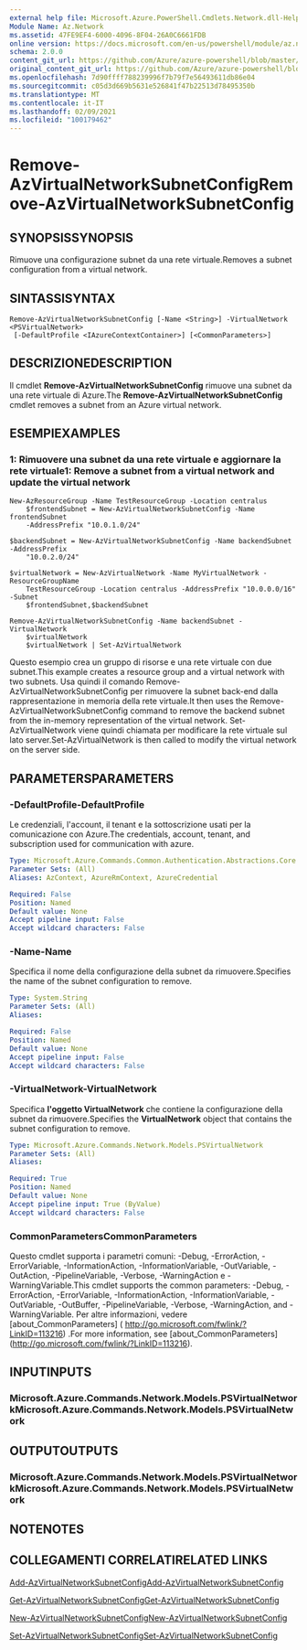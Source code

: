 ```yaml
---
external help file: Microsoft.Azure.PowerShell.Cmdlets.Network.dll-Help.xml
Module Name: Az.Network
ms.assetid: 47FE9EF4-6000-4096-8F04-26A0C6661FDB
online version: https://docs.microsoft.com/en-us/powershell/module/az.network/remove-azvirtualnetworksubnetconfig
schema: 2.0.0
content_git_url: https://github.com/Azure/azure-powershell/blob/master/src/Network/Network/help/Remove-AzVirtualNetworkSubnetConfig.md
original_content_git_url: https://github.com/Azure/azure-powershell/blob/master/src/Network/Network/help/Remove-AzVirtualNetworkSubnetConfig.md
ms.openlocfilehash: 7d90ffff788239996f7b79f7e56493611db86e04
ms.sourcegitcommit: c05d3d669b5631e526841f47b22513d78495350b
ms.translationtype: MT
ms.contentlocale: it-IT
ms.lasthandoff: 02/09/2021
ms.locfileid: "100179462"
---
```

# <span data-ttu-id="3107a-101">Remove-AzVirtualNetworkSubnetConfig</span><span class="sxs-lookup"><span data-stu-id="3107a-101">Remove-AzVirtualNetworkSubnetConfig</span></span>

## <span data-ttu-id="3107a-102">SYNOPSIS</span><span class="sxs-lookup"><span data-stu-id="3107a-102">SYNOPSIS</span></span>
<span data-ttu-id="3107a-103">Rimuove una configurazione subnet da una rete virtuale.</span><span class="sxs-lookup"><span data-stu-id="3107a-103">Removes a subnet configuration from a virtual network.</span></span>

## <span data-ttu-id="3107a-104">SINTASSI</span><span class="sxs-lookup"><span data-stu-id="3107a-104">SYNTAX</span></span>

```
Remove-AzVirtualNetworkSubnetConfig [-Name <String>] -VirtualNetwork <PSVirtualNetwork>
 [-DefaultProfile <IAzureContextContainer>] [<CommonParameters>]
```

## <span data-ttu-id="3107a-105">DESCRIZIONE</span><span class="sxs-lookup"><span data-stu-id="3107a-105">DESCRIPTION</span></span>
<span data-ttu-id="3107a-106">Il cmdlet **Remove-AzVirtualNetworkSubnetConfig** rimuove una subnet da una rete virtuale di Azure.</span><span class="sxs-lookup"><span data-stu-id="3107a-106">The **Remove-AzVirtualNetworkSubnetConfig** cmdlet removes a subnet from an Azure virtual network.</span></span>

## <span data-ttu-id="3107a-107">ESEMPI</span><span class="sxs-lookup"><span data-stu-id="3107a-107">EXAMPLES</span></span>

### <span data-ttu-id="3107a-108">1: Rimuovere una subnet da una rete virtuale e aggiornare la rete virtuale</span><span class="sxs-lookup"><span data-stu-id="3107a-108">1: Remove a subnet from a virtual network and update the virtual network</span></span>
```
New-AzResourceGroup -Name TestResourceGroup -Location centralus
    $frontendSubnet = New-AzVirtualNetworkSubnetConfig -Name frontendSubnet 
    -AddressPrefix "10.0.1.0/24"

$backendSubnet = New-AzVirtualNetworkSubnetConfig -Name backendSubnet -AddressPrefix 
    "10.0.2.0/24"

$virtualNetwork = New-AzVirtualNetwork -Name MyVirtualNetwork -ResourceGroupName 
    TestResourceGroup -Location centralus -AddressPrefix "10.0.0.0/16" -Subnet 
    $frontendSubnet,$backendSubnet

Remove-AzVirtualNetworkSubnetConfig -Name backendSubnet -VirtualNetwork 
    $virtualNetwork
    $virtualNetwork | Set-AzVirtualNetwork
```

<span data-ttu-id="3107a-109">Questo esempio crea un gruppo di risorse e una rete virtuale con due subnet.</span><span class="sxs-lookup"><span data-stu-id="3107a-109">This example creates a resource group and a virtual network with two subnets.</span></span> <span data-ttu-id="3107a-110">Usa quindi il comando Remove-AzVirtualNetworkSubnetConfig per rimuovere la subnet back-end dalla rappresentazione in memoria della rete virtuale.</span><span class="sxs-lookup"><span data-stu-id="3107a-110">It then uses the Remove-AzVirtualNetworkSubnetConfig command to remove the backend subnet from the in-memory representation of the virtual network.</span></span> <span data-ttu-id="3107a-111">Set-AzVirtualNetwork viene quindi chiamata per modificare la rete virtuale sul lato server.</span><span class="sxs-lookup"><span data-stu-id="3107a-111">Set-AzVirtualNetwork is then called to modify the virtual network on the server side.</span></span>

## <span data-ttu-id="3107a-112">PARAMETERS</span><span class="sxs-lookup"><span data-stu-id="3107a-112">PARAMETERS</span></span>

### <span data-ttu-id="3107a-113">-DefaultProfile</span><span class="sxs-lookup"><span data-stu-id="3107a-113">-DefaultProfile</span></span>
<span data-ttu-id="3107a-114">Le credenziali, l'account, il tenant e la sottoscrizione usati per la comunicazione con Azure.</span><span class="sxs-lookup"><span data-stu-id="3107a-114">The credentials, account, tenant, and subscription used for communication with azure.</span></span>

```yaml
Type: Microsoft.Azure.Commands.Common.Authentication.Abstractions.Core.IAzureContextContainer
Parameter Sets: (All)
Aliases: AzContext, AzureRmContext, AzureCredential

Required: False
Position: Named
Default value: None
Accept pipeline input: False
Accept wildcard characters: False
```

### <span data-ttu-id="3107a-115">-Name</span><span class="sxs-lookup"><span data-stu-id="3107a-115">-Name</span></span>
<span data-ttu-id="3107a-116">Specifica il nome della configurazione della subnet da rimuovere.</span><span class="sxs-lookup"><span data-stu-id="3107a-116">Specifies the name of the subnet configuration to remove.</span></span>

```yaml
Type: System.String
Parameter Sets: (All)
Aliases:

Required: False
Position: Named
Default value: None
Accept pipeline input: False
Accept wildcard characters: False
```

### <span data-ttu-id="3107a-117">-VirtualNetwork</span><span class="sxs-lookup"><span data-stu-id="3107a-117">-VirtualNetwork</span></span>
<span data-ttu-id="3107a-118">Specifica **l'oggetto VirtualNetwork** che contiene la configurazione della subnet da rimuovere.</span><span class="sxs-lookup"><span data-stu-id="3107a-118">Specifies the **VirtualNetwork** object that contains the subnet configuration to remove.</span></span>

```yaml
Type: Microsoft.Azure.Commands.Network.Models.PSVirtualNetwork
Parameter Sets: (All)
Aliases:

Required: True
Position: Named
Default value: None
Accept pipeline input: True (ByValue)
Accept wildcard characters: False
```

### <span data-ttu-id="3107a-119">CommonParameters</span><span class="sxs-lookup"><span data-stu-id="3107a-119">CommonParameters</span></span>
<span data-ttu-id="3107a-120">Questo cmdlet supporta i parametri comuni: -Debug, -ErrorAction, -ErrorVariable, -InformationAction, -InformationVariable, -OutVariable, -OutAction, -PipelineVariable, -Verbose, -WarningAction e -WarningVariable.</span><span class="sxs-lookup"><span data-stu-id="3107a-120">This cmdlet supports the common parameters: -Debug, -ErrorAction, -ErrorVariable, -InformationAction, -InformationVariable, -OutVariable, -OutBuffer, -PipelineVariable, -Verbose, -WarningAction, and -WarningVariable.</span></span> <span data-ttu-id="3107a-121">Per altre informazioni, vedere [about_CommonParameters] ( http://go.microsoft.com/fwlink/?LinkID=113216) .</span><span class="sxs-lookup"><span data-stu-id="3107a-121">For more information, see [about_CommonParameters] (http://go.microsoft.com/fwlink/?LinkID=113216).</span></span>

## <span data-ttu-id="3107a-122">INPUT</span><span class="sxs-lookup"><span data-stu-id="3107a-122">INPUTS</span></span>

### <span data-ttu-id="3107a-123">Microsoft.Azure.Commands.Network.Models.PSVirtualNetwork</span><span class="sxs-lookup"><span data-stu-id="3107a-123">Microsoft.Azure.Commands.Network.Models.PSVirtualNetwork</span></span>

## <span data-ttu-id="3107a-124">OUTPUT</span><span class="sxs-lookup"><span data-stu-id="3107a-124">OUTPUTS</span></span>

### <span data-ttu-id="3107a-125">Microsoft.Azure.Commands.Network.Models.PSVirtualNetwork</span><span class="sxs-lookup"><span data-stu-id="3107a-125">Microsoft.Azure.Commands.Network.Models.PSVirtualNetwork</span></span>

## <span data-ttu-id="3107a-126">NOTE</span><span class="sxs-lookup"><span data-stu-id="3107a-126">NOTES</span></span>

## <span data-ttu-id="3107a-127">COLLEGAMENTI CORRELATI</span><span class="sxs-lookup"><span data-stu-id="3107a-127">RELATED LINKS</span></span>

[<span data-ttu-id="3107a-128">Add-AzVirtualNetworkSubnetConfig</span><span class="sxs-lookup"><span data-stu-id="3107a-128">Add-AzVirtualNetworkSubnetConfig</span></span>](./Add-AzVirtualNetworkSubnetConfig.md)

[<span data-ttu-id="3107a-129">Get-AzVirtualNetworkSubnetConfig</span><span class="sxs-lookup"><span data-stu-id="3107a-129">Get-AzVirtualNetworkSubnetConfig</span></span>](./Get-AzVirtualNetworkSubnetConfig.md)

[<span data-ttu-id="3107a-130">New-AzVirtualNetworkSubnetConfig</span><span class="sxs-lookup"><span data-stu-id="3107a-130">New-AzVirtualNetworkSubnetConfig</span></span>](./New-AzVirtualNetworkSubnetConfig.md)

[<span data-ttu-id="3107a-131">Set-AzVirtualNetworkSubnetConfig</span><span class="sxs-lookup"><span data-stu-id="3107a-131">Set-AzVirtualNetworkSubnetConfig</span></span>](./Set-AzVirtualNetworkSubnetConfig.md)


